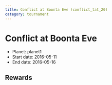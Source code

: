 ```yaml
---
title: Conflict at Boonta Eve (conflict_tat_20)
category: tournament
---
```

# Conflict at Boonta Eve

  * Planet: planet1
  * Start date: 2016-05-11
  * End date: 2016-05-16

## Rewards

